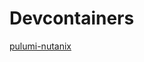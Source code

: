 # Devcontainers


[pulumi-nutanix](https://github.com/s0nyguy/pulumi-nutanix/blob/main/.devcontainer/Dockerfile)
